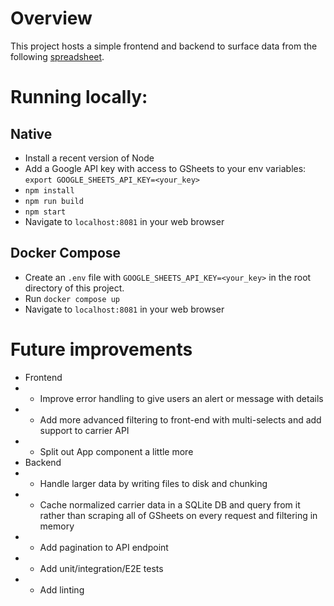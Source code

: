 #  Overview

This project hosts a simple frontend and backend to surface data from the following [spreadsheet](https://docs.google.com/spreadsheets/d/14bEe8qFkJptV0stpkIrkBw3GCADte6XuZv9jXpRllWg/edit?usp=sharing).

# Running locally:

## Native
- Install a recent version of Node
- Add a Google API key with access to GSheets to your env variables: `export GOOGLE_SHEETS_API_KEY=<your_key>`
- `npm install`
- `npm run build`
- `npm start`
- Navigate to `localhost:8081` in your web browser

## Docker Compose
- Create an `.env` file with `GOOGLE_SHEETS_API_KEY=<your_key>` in the root directory of this project.
- Run `docker compose up`
- Navigate to `localhost:8081` in your web browser

# Future improvements
- Frontend
- - Improve error handling to give users an alert or message with details
- - Add more advanced filtering to front-end with multi-selects and add support to carrier API
- - Split out App component a little more
- Backend
- - Handle larger data by writing files to disk and chunking
- - Cache normalized carrier data in a SQLite DB and query from it rather than scraping all of GSheets on every request and filtering in memory
- - Add pagination to API endpoint
- - Add unit/integration/E2E tests
- - Add linting